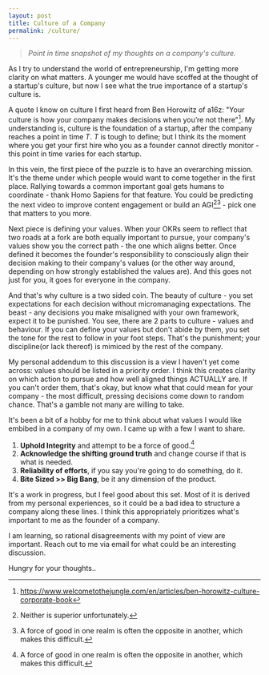 ```yaml
---
layout: post
title: Culture of a Company
permalink: /culture/
---
```


> *Point in time snapshot of my thoughts on a company's culture.*

As I try to understand the world of entrepreneurship, I'm getting more clarity on what matters. A younger me would have scoffed at the thought of a startup's culture, but now I see what the true importance of a startup's culture is.

A quote I know on culture I first heard from Ben Horowitz of a16z: "Your culture is how your company makes decisions when you’re not there"[^1]. My understanding is, culture is the foundation of a startup, after the company reaches a point in time *T*. *T* is tough to define; but I think its the moment where you get your first hire who you as a founder cannot directly monitor - this point in time varies for each startup. 

In this vein, the first piece of the puzzle is to have an overarching mission. It's the theme under which people would want to come together in the first place. Rallying towards a common important goal gets humans to coordinate - thank Homo Sapiens for that feature. You could be predicting the next video to improve content engagement or build an AGI[^2][^3] - pick one that matters to you more.

Next piece is defining your values. When your OKRs seem to reflect that two roads at a fork are both equally important to pursue, your company's values show you the correct path - the one which aligns better. Once defined it becomes the founder's responsibility to consciously align their decision making to their company's values (or the other way around, depending on how strongly established the values are). And this goes not just for you, it goes for everyone in the company.

And that's why culture is a two sided coin. The beauty of culture - you set expectations for each decision without micromanaging expectations. The beast - any decisions you make misaligned with your own framework, expect it to be punished. You see, there are 2 parts to culture - values and behaviour. If you can define your values but don't abide by them, you set the tone for the rest to follow in your foot steps. That's the punishment; your discipline(or lack thereof) is mimiced by the rest of the company.

My personal addendum to this discussion is a view I haven't yet come across: values should be listed in a priority order. I think this creates clarity on which action to pursue and how well aligned things ACTUALLY are. If you can't order them, that's okay, but know what that could mean for your company - the most difficult, pressing decisions come down to random chance. That's a gamble not many are willing to take.

It's been a bit of a hobby for me to think about what values I would like embibed in a company of my own. I came up with a few I want to share.
1. **Uphold Integrity** and attempt to be a force of good.[^3]
2. **Acknowledge the shifting ground truth** and change course if that is what is needed. 
3. **Reliability of efforts**, if you say you're going to do something, do it.
4. **Bite Sized >> Big Bang**, be it any dimension of the product.

It's a work in progress, but I feel good about this set. Most of it is derived from my personal experiences, so it could be a bad idea to structure a company along these lines. I think this appropriately prioritizes what's important to me as the founder of a company.

I am learning, so rational disagreements with my point of view are important. Reach out to me via email for what could be an interesting discussion.

Hungry for your thoughts..

[^1]: <https://www.welcometothejungle.com/en/articles/ben-horowitz-culture-corporate-book>
[^2]: Neither is superior unfortunately. 
[^3]: A force of good in one realm is often the opposite in another, which makes this difficult. 